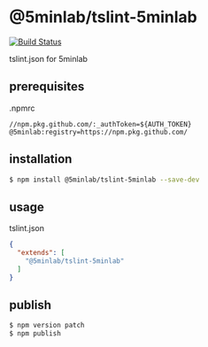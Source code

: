 # @5minlab/tslint-5minlab

[![Build Status](https://travis-ci.org/5minlab/tslint-5minlab.svg?branch=master)](https://travis-ci.org/5minlab/tslint-config-5minlab)

tslint.json for 5minlab

## prerequisites

.npmrc

```
//npm.pkg.github.com/:_authToken=${AUTH_TOKEN}
@5minlab:registry=https://npm.pkg.github.com/
```

## installation

```sh
$ npm install @5minlab/tslint-5minlab --save-dev
```

## usage

tslint.json

```json
{
  "extends": [
    "@5minlab/tslint-5minlab"
  ]
}
```

## publish

```sh
$ npm version patch
$ npm publish
```
